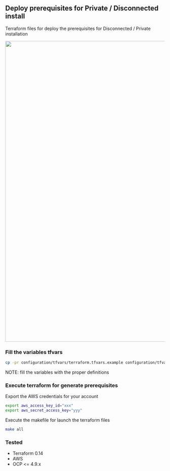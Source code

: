 ## Deploy prerequisites for Private / Disconnected install

Terraform files for deploy the prerequisites for Disconnected / Private installation

<img align="center" width="950" src="pics/disconnected.png">

### Fill the variables tfvars

```bash
cp -pr configuration/tfvars/terraform.tfvars.example configuration/tfvars/terraform.tfvars
```

NOTE: fill the variables with the proper definitions

### Execute terraform for generate prerequisites

Export the AWS credentials for your account

```bash
export aws_access_key_id="xxx"
export aws_secret_access_key="yyy"
```

Execute the makefile for launch the terraform files

```bash
make all
```

### Tested

* Terraform 0.14
* AWS
* OCP <= 4.9.x
